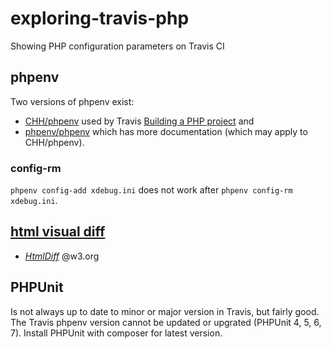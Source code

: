 # exploring-travis-php
Showing PHP configuration parameters on Travis CI

## phpenv
Two versions of phpenv exist:
* [CHH/phpenv](https://github.com/CHH/phpenv) used by Travis [Building a PHP project](https://docs.travis-ci.com/user/languages/php/) and
* [phpenv/phpenv](https://github.com/phpenv/phpenv) which has more documentation (which may apply to CHH/phpenv).

### config-rm
`phpenv config-add xdebug.ini` does not work after `phpenv config-rm xdebug.ini`.

## [html visual diff](https://www.google.com/search?q=html+visual+diff)
* *[HtmlDiff](https://www.w3.org/wiki/HtmlDiff)* @w3.org

## PHPUnit
Is not always up to date to minor or major version in Travis, but fairly good. The Travis phpenv version cannot be updated or upgrated (PHPUnit 4, 5, 6, 7). Install PHPUnit with composer for latest version.
